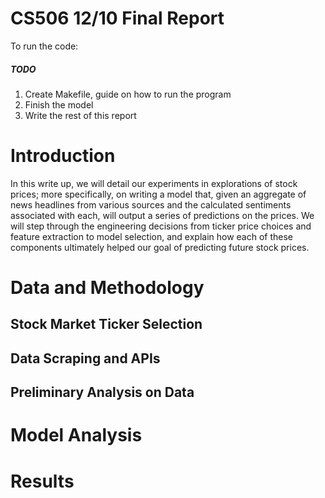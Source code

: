 # CS506 12/10 Final Report

To run the code:

##### TODO

<ol>
<li>Create Makefile, guide on how to run the program</li>
<li>Finish the model</li>
<li>Write the rest of this report</li>

</ol>

# Introduction

In this write up, we will detail our experiments in explorations of stock prices; more specifically, on writing a model that, given an aggregate of news headlines from various sources and the calculated sentiments associated with each, will output a series of predictions on the prices. We will step through the engineering decisions from ticker price choices and feature extraction to model selection, and explain how each of these components ultimately helped our goal of predicting future stock prices. 

# Data and Methodology

## Stock Market Ticker Selection

## Data Scraping and APIs

## Preliminary Analysis on Data

# Model Analysis

# Results


